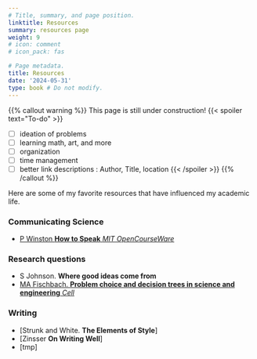 ```yaml
---
# Title, summary, and page position.
linktitle: Resources
summary: resources page
weight: 9
# icon: comment
# icon_pack: fas

# Page metadata.
title: Resources
date: '2024-05-31'
type: book # Do not modify.
---
```


{{% callout warning %}}
This page is still under construction!
{{< spoiler text="To-do" >}}
- [ ] ideation of problems
- [ ] learning math, art, and more
- [ ] organization
- [ ] time management
- [ ] better link descriptions : Author, Title, location
{{< /spoiler >}}
{{% /callout %}}

Here are some of my favorite resources that have influenced my academic life.

### Communicating Science
- [P Winston **How to Speak** *MIT OpenCourseWare*](https://youtu.be/Unzc731iCUY?si=Ys_-uoBNYL29bhdd)

### Research questions
- S Johnson. **Where good ideas come from**
- [MA Fischbach. **Problem choice and decision trees in science and engineering** *Cell*](https://doi.org/10.1016/j.cell.2024.03.012)

### Writing
- [Strunk and White. **The Elements of Style**]
- [Zinsser **On Writing Well**]
- [tmp]